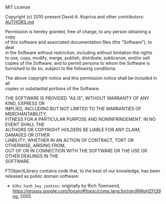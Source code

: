 MIT License

Copyright (c) 2010-present David A. Kopriva and other contributors: [AUTHORS.md](AUTHORS.md)

Permission is hereby granted, free of charge, to any person obtaining a copy  
of this software and associated documentation files (the "Software"), to deal  
in the Software without restriction, including without limitation the rights  
to use, copy, modify, merge, publish, distribute, sublicense, and/or sell  
copies of the Software, and to permit persons to whom the Software is  
furnished to do so, subject to the following conditions:

The above copyright notice and this permission notice shall be included in all  
copies or substantial portions of the Software.

THE SOFTWARE IS PROVIDED "AS IS", WITHOUT WARRANTY OF ANY KIND, EXPRESS OR  
IMPLIED, INCLUDING BUT NOT LIMITED TO THE WARRANTIES OF MERCHANTABILITY,  
FITNESS FOR A PARTICULAR PURPOSE AND NONINFRINGEMENT. IN NO EVENT SHALL THE  
AUTHORS OR COPYRIGHT HOLDERS BE LIABLE FOR ANY CLAIM, DAMAGES OR OTHER  
LIABILITY, WHETHER IN AN ACTION OF CONTRACT, TORT OR OTHERWISE, ARISING FROM,  
OUT OF OR IN CONNECTION WITH THE SOFTWARE OR THE USE OR OTHER DEALINGS IN THE  
SOFTWARE.

FTObjectLibrary contains code that, to the best of our knowledge, has been released as
public domain software:

* `b3hs_hash_key_jenkins`: originally by Rich Townsend, https://groups.google.com/forum/#!topic/comp.lang.fortran/RWoHZFt39ng, 2005
